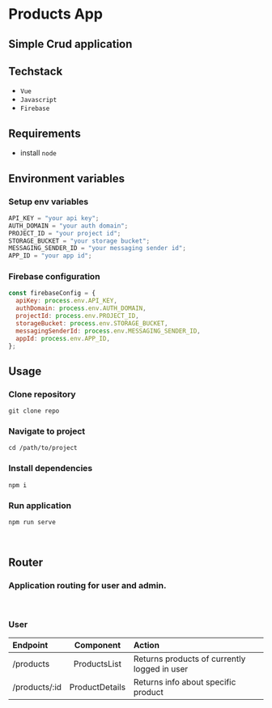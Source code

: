 # Products App

## Simple Crud application

## Techstack

- `Vue`
- `Javascript`
- `Firebase`

## Requirements

- install `node`

## Environment variables

### Setup env variables

```javascript
API_KEY = "your api key";
AUTH_DOMAIN = "your auth domain";
PROJECT_ID = "your project id";
STORAGE_BUCKET = "your storage bucket";
MESSAGING_SENDER_ID = "your messaging sender id";
APP_ID = "your app id";
```

### Firebase configuration

```javascript
const firebaseConfig = {
  apiKey: process.env.API_KEY,
  authDomain: process.env.AUTH_DOMAIN,
  projectId: process.env.PROJECT_ID,
  storageBucket: process.env.STORAGE_BUCKET,
  messagingSenderId: process.env.MESSAGING_SENDER_ID,
  appId: process.env.APP_ID,
};
```

## Usage

### Clone repository

```
git clone repo
```

### Navigate to project

```
cd /path/to/project
```

### Install dependencies

```
npm i
```

### Run application

```
npm run serve
```

<br />

## Router

### Application routing for user and admin.

<br />

### User

| Endpoint      |   Component    | Action                                       |
| :------------ | :------------: | :------------------------------------------- |
| /products     |  ProductsList  | Returns products of currently logged in user |
| /products/:id | ProductDetails | Returns info about specific product          |

